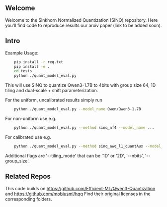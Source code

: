 ## Welcome 
Welcome to the Sinkhorn Normalized Quantization (SINQ) repository. Here you'll find code to reproduce results our arxiv paper (link to be added soon). 

## Intro
Example Usage:

```bash
    pip install -r req.txt
    pip install -e .
    cd tests
    python ./quant_model_eval.py
```

This will use SINQ to quantize Qwen3-1.7B to 4bits with group size 64, 1D tiling and dual-scale + shift parameterization.

For the uniform, uncalibrated results simply run 
```bash
    python ./quant_model_eval.py --model_name Qwen/Qwen3-1.7B
```

For non-uniform use e.g.
```bash
    python ./quant_model_eval.py --method sinq_nf4 --model_name ...
```

For calibrated use e.g.
```bash
    python ./quant_model_eval.py --method sinq_awq_l1_quantAux --model_name ...
```

Additional flags are '--tiling_mode' that can be '1D' or '2D', '--nbits', '--group_size'.

## Related Repos
This code builds on https://github.com/Efficient-ML/Qwen3-Quantization
and https://github.com/mobiusml/hqq 
Find their original licenses in the corresponding folders.


